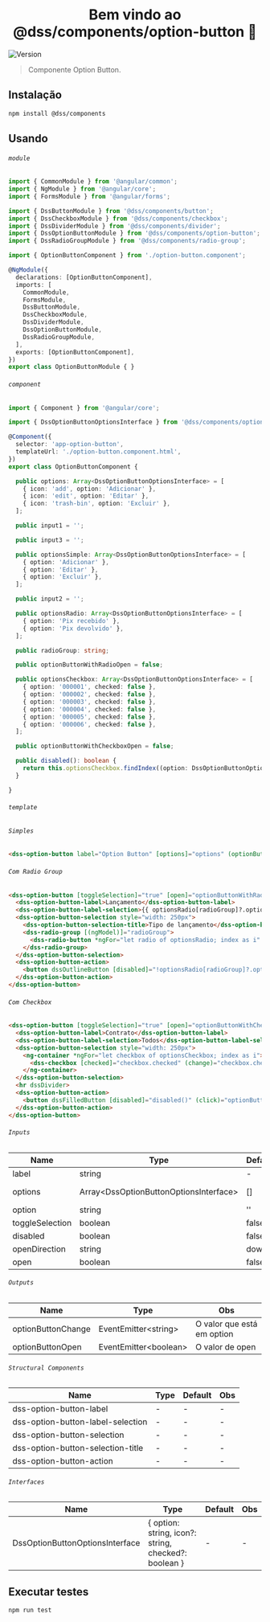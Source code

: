 <h1 align="center">Bem vindo ao @dss/components/option-button 👋</h1>
<p>
  <img alt="Version" src="https://img.shields.io/badge/adicionado%20na%20versão-1.0.0-blue.svg?cacheSeconds=2592000" />
</p>

> Componente Option Button.

## Instalação

```sh
npm install @dss/components
```

## Usando

###### `module`

```ts
import { CommonModule } from '@angular/common';
import { NgModule } from '@angular/core';
import { FormsModule } from '@angular/forms';

import { DssButtonModule } from '@dss/components/button';
import { DssCheckboxModule } from '@dss/components/checkbox';
import { DssDividerModule } from '@dss/components/divider';
import { DssOptionButtonModule } from '@dss/components/option-button';
import { DssRadioGroupModule } from '@dss/components/radio-group';

import { OptionButtonComponent } from './option-button.component';

@NgModule({
  declarations: [OptionButtonComponent],
  imports: [
    CommonModule,
    FormsModule,
    DssButtonModule,
    DssCheckboxModule,
    DssDividerModule,
    DssOptionButtonModule,
    DssRadioGroupModule,
  ],
  exports: [OptionButtonComponent],
})
export class OptionButtonModule { }
```

###### `component`

```ts
import { Component } from '@angular/core';

import { DssOptionButtonOptionsInterface } from '@dss/components/option-button';

@Component({
  selector: 'app-option-button',
  templateUrl: './option-button.component.html',
})
export class OptionButtonComponent {

  public options: Array<DssOptionButtonOptionsInterface> = [
    { icon: 'add', option: 'Adicionar' },
    { icon: 'edit', option: 'Editar' },
    { icon: 'trash-bin', option: 'Excluir' },
  ];

  public input1 = '';

  public input3 = '';

  public optionsSimple: Array<DssOptionButtonOptionsInterface> = [
    { option: 'Adicionar' },
    { option: 'Editar' },
    { option: 'Excluir' },
  ];

  public input2 = '';

  public optionsRadio: Array<DssOptionButtonOptionsInterface> = [
    { option: 'Pix recebido' },
    { option: 'Pix devolvido' },
  ];

  public radioGroup: string;

  public optionButtonWithRadioOpen = false;

  public optionsCheckbox: Array<DssOptionButtonOptionsInterface> = [
    { option: '000001', checked: false },
    { option: '000002', checked: false },
    { option: '000003', checked: false },
    { option: '000004', checked: false },
    { option: '000005', checked: false },
    { option: '000006', checked: false },
  ];

  public optionButtonWithCheckboxOpen = false;

  public disabled(): boolean {
    return this.optionsCheckbox.findIndex((option: DssOptionButtonOptionsInterface) => option.checked) === -1;
  }

}
```

###### `template`

###### `Simples`

```html
<dss-option-button label="Option Button" [options]="options" (optionButtonChange)="input1 = $event"></dss-option-button>
```

###### `Com Radio Group`

```html
<dss-option-button [toggleSelection]="true" [open]="optionButtonWithRadioOpen" (optionButtonOpen)="optionButtonWithRadioOpen = $event">
  <dss-option-button-label>Lançamento</dss-option-button-label>
  <dss-option-button-label-selection>{{ optionsRadio[radioGroup]?.option }}</dss-option-button-label-selection>
  <dss-option-button-selection style="width: 250px">
    <dss-option-button-selection-title>Tipo de lançamento</dss-option-button-selection-title>
    <dss-radio-group [(ngModel)]="radioGroup">
      <dss-radio-button *ngFor="let radio of optionsRadio; index as i" [value]="i">{{ radio.option }}</dss-radio-button>
    </dss-radio-group>
  </dss-option-button-selection>
  <dss-option-button-action>
    <button dssOutlineButton [disabled]="!optionsRadio[radioGroup]?.option" (click)="optionButtonWithRadioOpen = false">Aplicar</button>
  </dss-option-button-action>
</dss-option-button>
```

###### `Com Checkbox`

```html
<dss-option-button [toggleSelection]="true" [open]="optionButtonWithCheckboxOpen" (optionButtonOpen)="optionButtonWithCheckboxOpen = $event">
  <dss-option-button-label>Contrato</dss-option-button-label>
  <dss-option-button-label-selection>Todos</dss-option-button-label-selection>
  <dss-option-button-selection style="width: 250px">
    <ng-container *ngFor="let checkbox of optionsCheckbox; index as i">
      <dss-checkbox [checked]="checkbox.checked" (change)="checkbox.checked = $event.checked">{{ checkbox.option }}</dss-checkbox>
    </ng-container>
  </dss-option-button-selection>
  <hr dssDivider>
  <dss-option-button-action>
    <button dssFilledButton [disabled]="disabled()" (click)="optionButtonWithCheckboxOpen = false">Aplicar</button>
  </dss-option-button-action>
</dss-option-button>
```

###### `Inputs`
Name            | Type                                         | Default | Obs                                          |
--------------- | -------------------------------------------- | ------- | -------------------------------------------- |
label           | string                                       | -       | -                                            |
options         | Array&lt;DssOptionButtonOptionsInterface&gt; | []      | DssOptionButtonOptionsInterface (#interface) |
option          | string                                       | ''      | -                                            |
toggleSelection | boolean                                      | false   | -                                            |
disabled        | boolean                                      | false   | -                                            |
openDirection   | string                                       | down    | opções: up ou down                           |
open            | boolean                                      | false   | -                                            |

###### `Outputs`
Name               | Type                        | Obs                        |
------------------ | --------------------------- | -------------------------- |
optionButtonChange | EventEmitter&lt;string&gt;  | O valor que está em option |
optionButtonOpen   | EventEmitter&lt;boolean&gt; | O valor de open            |

###### `Structural Components`
Name                              | Type | Default  | Obs                           |
--------------------------------- | ---- | -------- | ----------------------------- |
dss-option-button-label           | -    | -        | -                             |
dss-option-button-label-selection | -    | -        | -                             |
dss-option-button-selection       | -    | -        | -                             |
dss-option-button-selection-title | -    | -        | -                             |
dss-option-button-action          | -    | -        | -                             |

<a id="interface"></a>
###### `Interfaces`
Name                            | Type                                                 | Default  | Obs |
------------------------------- | ---------------------------------------------------- | -------- | --- |
DssOptionButtonOptionsInterface | { option: string, icon?: string, checked?: boolean } | -        | -   |

## Executar testes

```sh
npm run test
```

